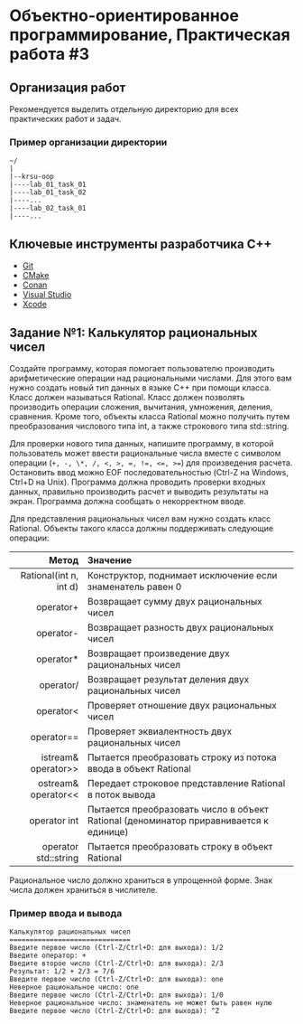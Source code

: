 Объектно-ориентированное программирование, Практическая работа #3
=================================================================

## Организация работ

Рекомендуется выделить отдельную директорию для всех практических работ и задач.

### Пример организации директории

```
~/
|
|--krsu-oop
|----lab_01_task_01
|----lab_01_task_02
|----...
|----lab_02_task_01
|----...
```

## Ключевые инструменты разработчика C++

* [Git](https://git-scm.com)
* [CMake](https://cmake.org)
* [Conan](https://conan.io)
* [Visual Studio](https://visualstudio.microsoft.com)
* [Xcode](https://developer.apple.com/xcode)

## Задание №1: Калькулятор рациональных чисел

Создайте программу, которая помогает пользователю производить арифметические операции
над рациональными числами. Для этого вам нужно создать новый тип данных в языке C++
при помощи класса. Класс должен называться Rational. Класс должен позволять производить
операции сложения, вычитания, умножения, деления, сравнения. Кроме того, объекты класса
Rational можно получить путем преобразования числового типа int, а также строкового типа
std::string.

Для проверки нового типа данных, напишите программу, в которой пользователь может
ввести рациональные числа вместе с символом операции (`+, -, \*, /, <, >, =, !=, <=, >=`)
для произведения расчета. Остановить ввод можно EOF последовательностью (Ctrl-Z на Windows,
Ctrl+D на Unix). Программа должна проводить проверки входных данных, правильно производить
расчет и выводить результаты на экран. Программа должна сообщать о некорректном вводе.

Для представления рациональных чисел вам нужно создать класс Rational. Объекты
такого класса должны поддерживать следующие операции:

| Метод                  | Значение                                                                                             |
| ---------------------: | :--------------------------------------------------------------------------------------------------- |
| Rational(int n, int d) | Конструктор, поднимает исключение если знаменатель равен 0                                           |
| operator+              | Возвращает сумму двух рациональных чисел                                                             |
| operator-              | Возвращает разность двух рациональных чисел                                                          |
| operator*              | Возвращает произведение двух рациональных чисел                                                      |
| operator/              | Возвращает результат деления двух рациональных чисел                                                 |
| operator<              | Проверяет отношение двух рациональных чисел                                                          |
| operator==             | Проверяет эквиалентность двух рациональных чисел                                                     |
| istream& operator>>    | Пытается преобразовать строку из потока ввода в объект Rational                                      |
| ostream& operator<<    | Передает строковое представление Rational в поток вывода                                             |
| operator int           | Пытается преобразовать число в объект Rational (деноминатор приравнивается к единице)                |
| operator std::string   | Пытается преобразовать строку в объект Rational                                                      |

Рациональное число должно храниться в упрощенной форме. Знак числа должен храниться в числителе.

### Пример ввода и вывода

```
Калькулятор рациональных чисел
==============================
Введите первое число (Ctrl-Z/Ctrl+D: для выхода): 1/2
Введите оператор: +
Введите второе число (Ctrl-Z/Ctrl+D: для выхода): 2/3
Результат: 1/2 + 2/3 = 7/6
Введите первое число (Ctrl-Z/Ctrl+D: для выхода): one
Неверное рациональное число: one
Введите первое число (Ctrl-Z/Ctrl+D: для выхода): 1/0
Неверное рациональное число: знаменатель не может быть равен нулю
Введите первое число (Ctrl-Z/Ctrl+D: для выхода): ^Z
```
